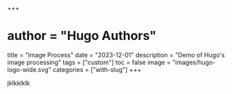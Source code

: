 +++
# author = "Hugo Authors"
title = "Image Process"
date = "2023-12-01"
description = "Demo of Hugo's image processing"
tags = ["custom"]
toc = false
image = "images/hugo-logo-wide.svg"
categories = ["with-slug"]
+++

jklkklklk